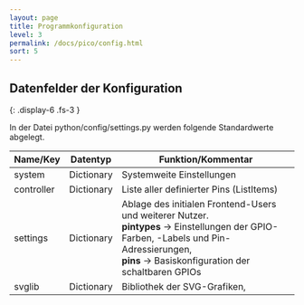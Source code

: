 ```yaml
---
layout: page
title: Programmkonfiguration
level: 3
permalink: /docs/pico/config.html
sort: 5
---
```



## Datenfelder der Konfiguration
{: .display-6 .fs-3 }

In der Datei python/config/settings.py werden folgende Standardwerte abgelegt.

| Name/Key | Datentyp | Funktion/Kommentar |
| ---------|----------|--------------------|
| system | Dictionary | Systemweite Einstellungen |
| controller | Dictionary | Liste aller definierter Pins (ListItems) |
| settings | Dictionary | Ablage des initialen Frontend-Users und weiterer Nutzer. <br/>**pintypes** → Einstellungen der GPIO-Farben, -Labels und Pin-Adressierungen, <br/>**pins** → Basiskonfiguration der schaltbaren GPIOs|
| svglib | Dictionary | Bibliothek der SVG-Grafiken, |
